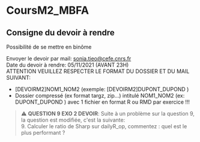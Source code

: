 # CoursM2_MBFA


## Consigne du devoir à rendre
Possibilité de se mettre en binôme  

Envoyer le devoir par mail: sonia.tieo@cefe.cnrs.fr  
Date du devoir à rendre: 05/11/2021  (AVANT 23H)  
ATTENTION VEUILLEZ RESPECTER LE FORMAT DU DOSSIER ET DU MAIL SUIVANT:
- [DEVOIRM2]NOM1_NOM2  (exemple: [DEVOIRM2]DUPONT_DUPOND )
- Dossier compressé (ex format targz, zip...) intitulé NOM1_NOM2 (ex: DUPONT_DUPOND )  avec 1 fichier en format R ou RMD par exercice !!!



> :warning: **QUESTION 9 EXO 2 DEVOIR**: Suite à un problème sur la question 9, la question est modifiée, c'est la suivante:   
> 9. Calculer le ratio de Sharp sur dailyR_op, commentez : quel est le plus performant ?
